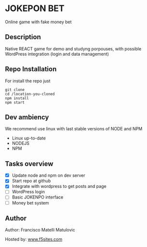# JOKEPON BET
Online game with fake money bet

## Description
Native REACT game for demo and studyng porpouses, with possible WordPress integration (login and data management)

## Repo Installation
For install the repo just
```
git clone
cd /location-you-cloned
npm install
npm start
```

## Dev ambiency
We recommend use linux with last stable versions of NODE and NPM
- Linux up-to-date
- NODEJS
- NPM

## Tasks overview
- [x] Update node and npm on dev server
- [x] Start repo at github
- [x] Integrate with wordpress to get posts and page
- [ ] WordPress login
- [ ] Basic JOKENPO interface
- [ ] Money bet system

## Author
Author: Francisco Matelli Matulovic

Hosted by: www.f5sites.com